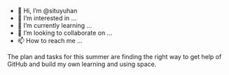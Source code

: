 - 👋 Hi, I’m @situyuhan
- 👀 I’m interested in ...
- 🌱 I’m currently learning ...
- 💞️ I’m looking to collaborate on ...
- 📫 How to reach me ...

<!---
situyuhan/situyuhan is a ✨ special ✨ repository because its `README.md` (this file) appears on your GitHub profile.
You can click the Preview link to take a look at your changes.
--->
The plan and tasks for this summer are finding the right way to get help of GitHub and build my own learning and using space.

